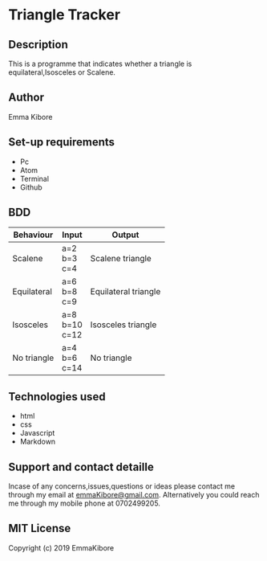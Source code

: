 # Triangle Tracker
## Description
 This is a programme that indicates whether a triangle is equilateral,Isosceles or Scalene.
## Author
Emma Kibore
## Set-up requirements
* Pc
* Atom 
* Terminal
* Github
## BDD 
| Behaviour | Input | Output |
| --- | --- | --- |
| Scalene | a=2<br>b=3<br>c=4 | Scalene triangle
| Equilateral | a=6<br>b=8<br>c=9 | Equilateral triangle
| Isosceles | a=8<br>b=10<br>c=12 | Isosceles triangle
| No triangle | a=4<br>b=6<br>c=14 | No triangle
## Technologies used
* html
* css               
* Javascript
* Markdown
## Support and contact detaille
 Incase of any concerns,issues,questions or ideas please contact me through my email at emmaKibore@gmail.com. Alternatively you could reach me through my mobile phone at 0702499205.

## MIT License

Copyright (c) 2019 EmmaKibore

